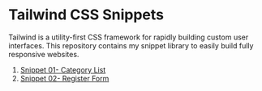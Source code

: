 # Tailwind CSS Snippets

Tailwind is a utility-first CSS framework for rapidly building custom user interfaces.
This repository contains my snippet library to easily build fully responsive websites.

1. [Snippet 01- Category List](https://github.com/mauro-codes/tailwind-css-snippets/snippet-1)
2. [Snippet 02- Register Form](https://github.com/mauro-codes/tailwind-css-snippets/snippet-2)
